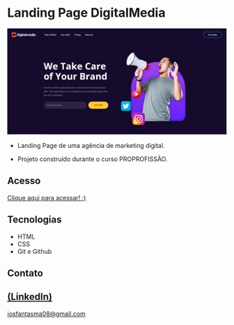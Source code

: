 # Landing Page DigitalMedia

 ![preview](./DigitalMedia.PNG)
 
 - Landing Page de uma agência de marketing digital.

 - Projeto construído durante o curso PROPROFISSÃO.

## Acesso
 [Clique aqui para acessar! :)](https://github.com/GuilhermeSK2/Digital-Marketing-Agency-Landing-Page)

## Tecnologias

- HTML
- CSS
- Git e Github

## Contato
[(LinkedIn)](https://www.linkedin.com/in/guilherme-freitas-9901a220b/)
-----
iosfantasma08@gmail.com
